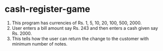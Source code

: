 # cash-register-game

1. This program has currencies of Rs. 1, 5, 10, 20, 100, 500, 2000.
2. User enters a bill amount say Rs. 243 and then enters a cash given say Rs. 2000.
3. This tells how the user can return the change to the customer with minimum number of notes.
